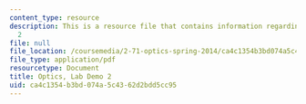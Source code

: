 ```yaml
---
content_type: resource
description: This is a resource file that contains information regarding lab demo
  2
file: null
file_location: /coursemedia/2-71-optics-spring-2014/ca4c1354b3bd074a5c4362d2bdd5cc95_MIT2_71S14_Demo_2.pdf
file_type: application/pdf
resourcetype: Document
title: Optics, Lab Demo 2
uid: ca4c1354-b3bd-074a-5c43-62d2bdd5cc95
---
```

